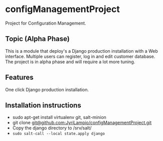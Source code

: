 # configManagementProject
Project for Configuration Management. 
## Topic (Alpha Phase)

This is a module that deploy's a Django production installation with a Web interface. Multiple users can register, log in and edit customer database. The project is in alpha phase and will require a lot more tuning. 

## Features

One click Django production installation.

## Installation instructions

- sudo apt-get install virtualenv git, salt-minion
- git clone [git@github.com:JyriLampio/configManagementProject.git](git@github.com:JyriLampio/configManagementProject.git)
- Copy the django directory to /srv/salt/
- `sudo salt-call --local state.apply django`
